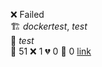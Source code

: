 ❌ Failed  
🏗️   _dockertest_, _test_  
🧪  _test_  
🧪 51 ❌ 1 💔 0 🙈 0 [link](http://localhost/tests) 
